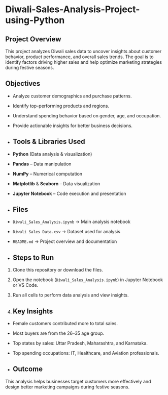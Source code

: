 # Diwali-Sales-Analysis-Project-using-Python

## Project Overview
This project analyzes Diwali sales data to uncover insights about customer behavior, product performance, and overall sales trends. The goal is to identify factors driving higher sales and help optimize marketing strategies during festive seasons.

## Objectives
- Analyze customer demographics and purchase patterns.
- Identify top-performing products and regions.
- Understand spending behavior based on gender, age, and occupation.
- Provide actionable insights for better business decisions.

- ## Tools & Libraries Used
- **Python** (Data analysis & visualization)
- **Pandas** – Data manipulation
- **NumPy** – Numerical computation
- **Matplotlib** & **Seaborn** – Data visualization
- **Jupyter Notebook** – Code execution and presentation

- ## Files
- `Diwali_Sales_Analysis.ipynb` → Main analysis notebook
- `Diwali Sales Data.csv` → Dataset used for analysis
- `README.md` → Project overview and documentation

- ## Steps to Run
1. Clone this repository or download the files.
2. Open the notebook (`Diwali_Sales_Analysis.ipynb`) in Jupyter Notebook or VS Code.
3. Run all cells to perform data analysis and view insights.

4. ## Key Insights
- Female customers contributed more to total sales.
- Most buyers are from the 26–35 age group.
- Top states by sales: Uttar Pradesh, Maharashtra, and Karnataka.
- Top spending occupations: IT, Healthcare, and Aviation professionals.

- ## Outcome
This analysis helps businesses target customers more effectively and design better marketing campaigns during festive seasons.
